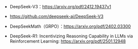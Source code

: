 



- DeepSeek-V3：https://arxiv.org/pdf/2412.19437v1
- https://github.com/deepseek-ai/DeepSeek-V3


- DeepSeekMath（GRPO）：https://arxiv.org/pdf/2402.03300

- DeepSeek-R1: Incentivizing Reasoning Capability in LLMs via Reinforcement Learning: https://arxiv.org/pdf/2501.12948

